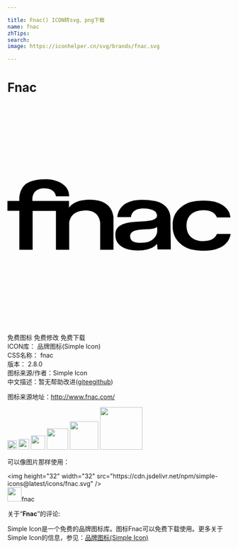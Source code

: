 ```yaml
---

title: Fnac() ICON转svg、png下载
name: fnac
zhTips: 
search: 
image: https://iconhelper.cn/svg/brands/fnac.svg

---
```


# Fnac  <small style="font-size: 60%;font-weight: 100"></small>

<div id="svg" class="svg-wrap">
<svg role="img" viewBox="0 0 24 24" xmlns="http://www.w3.org/2000/svg"><title>Fnac icon</title><path d="M1.282 15.742h1.427v-4.177h2.508v4.173h1.428v-2.926c.072-.495.384-1.191 1.502-1.282 0 0 1.628-.292 1.83 1.282v2.93h1.427v-3.535c-.329-2.507-3.589-1.74-3.589-1.74-.768.221-1.061.551-1.189.732v-.713H2.689c-.109-1.373 1.19-1.353 1.19-1.353 1.283-.038 1.338.859 1.338.859h1.428c0-1.611-2.051-1.813-2.051-1.813-2.014-.165-2.709.568-2.709.568-.641.587-.623 1.521-.604 1.74H0v1.063h1.281v4.191l.001.001zm14.625-1.412c-.365.477-.786.623-1.299.641-.44.018-1.392.111-1.411-.676-.018-.752 1.154-.715 1.924-.771 0 0 .785 0 .933-.236 0 0 .019-.018.019 0 .017.017.146.62-.166 1.042zm-.018-3.826c-1.574-.292-2.49 0-2.506 0-1.539.385-1.558 1.723-1.558 1.723h1.465s.019-1.045 1.573-.916c0 0 1.136.054 1.19.604 0 0 .366.658-1.19.75-1.573.092-3.441.074-3.239 1.666 0 0-.038 1.52 2.526 1.484 0 0 1.373.035 1.939-.715v.018l.057.586h1.427l-.036-3.148c.109-1.776-1.648-2.052-1.648-2.052zm6.646 3.535c-.221.492-.661.768-1.448.768 0 0-1.775.129-1.829-1.631v-.053c.054-1.739 1.829-1.63 1.829-1.63.809 0 1.228.275 1.448.771h1.445c-.015-.217-.07-.429-.165-.624-.348-.604-1.171-1.299-3.093-1.172-.532.037-.934.092-1.282.239-.641.257-1.685.97-1.666 2.362v.164c-.019 1.391 1.026 2.105 1.666 2.361.347.146.771.201 1.282.238 1.28.072 2.069-.201 2.562-.568.696-.549.716-1.227.716-1.227h-1.465v.002z"/></svg>
</div>
<detail full-name='fnac'></detail>

<div class="detail-page">
<p>
<span><span class="badge-success badge">免费图标</span> <span class="badge-success badge">免费修改</span>  <span class="badge-success badge">免费下载</span> </span>
<br/>
<span>
ICON库：
<span class="badge-secondary badge">品牌图标(Simple Icon)</span> 
</span>
<br/>
<span>
CSS名称：
<span class="badge-secondary badge">fnac</span> 
</span>

<br/>
<span>
版本：
<span class="badge-secondary badge">2.8.0</span> 
</span>
<br/>
<span>图标来源/作者：<span class="badge-light badge">Simple Icon</span></span> 
<br/>
<span class="zh-detail">中文描述：暂无<span class="help-link"><span>帮助改进</span>(<a href="https://gitee.com/liuwave/icon-helper/edit/master/json/brands/fnac.json" target="_blank" rel="noopener noreferrer">gitee</a><a href="https://github.com/liuwave/icon-helper/edit/master/json/brands/fnac.json" target="_blank" rel="noopener noreferrer">github</a></span>)</span><br/>
</p>
</div><div class="description description alert alert-light"><p>图标来源地址：<a href="http://www.fnac.com/" target="_blank" rel="noopener noreferrer">http://www.fnac.com/</a></p></div>
<div class="alert alert-dark">
<img height="21" width="21" src="https://cdn.jsdelivr.net/npm/simple-icons@latest/icons/fnac.svg" />
<img height="24" width="24" src="https://cdn.jsdelivr.net/npm/simple-icons@latest/icons/fnac.svg" />
<img height="32" width="32" src="https://cdn.jsdelivr.net/npm/simple-icons@latest/icons/fnac.svg" />
<img height="48" width="48" src="https://cdn.jsdelivr.net/npm/simple-icons@latest/icons/fnac.svg" />
<img height="64" width="64" src="https://cdn.jsdelivr.net/npm/simple-icons@latest/icons/fnac.svg" />
<img height="96" width="96" src="https://cdn.jsdelivr.net/npm/simple-icons@latest/icons/fnac.svg" />

</div>
<div>
  <p>可以像图片那样使用：    
  </p>
  <div class="alert alert-primary" style="font-size: 14px">
    &lt;img height="32" width="32" src="https://cdn.jsdelivr.net/npm/simple-icons@latest/icons/fnac.svg" /&gt;
    <copy-btn content='<img height="32" width="32" src="https://cdn.jsdelivr.net/npm/simple-icons@latest/icons/fnac.svg" />'></copy-btn>
  </div>
  <div class="alert alert-secondary">
    <img height="32" width="32" src="https://cdn.jsdelivr.net/npm/simple-icons@latest/icons/fnac.svg" />fnac
    <copy-btn content="fnac" btn-title="复制图标名称"></copy-btn>
  </div>
</div>
<div class="icon-detail__container">
<p>关于“<b>Fnac</b>”的评论:</p>
</div>
<Vssue title="关于“Fnac”的评论" />
<div><p>Simple Icon是一个免费的品牌图标库。图标Fnac可以免费下载使用。更多关于  Simple Icon的信息，参见：<a target="_blank" href="https://iconhelper.cn/brands.html">品牌图标(Simple Icon)</a>
</p></div>
